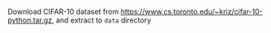Download CIFAR-10 dataset from <https://www.cs.toronto.edu/~kriz/cifar-10-python.tar.gz>, and extract to `data` directory